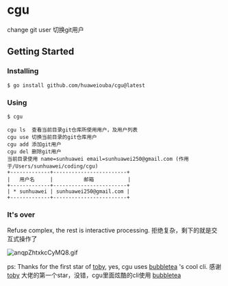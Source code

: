 # cgu
change git user
切换git用户

## Getting Started
### Installing
```shell
$ go install github.com/huaweiouba/cgu@latest
```
### Using
```shell
$ cgu

cgu ls  查看当前目录git仓库所使用用户，及用户列表
cgu use 切换当前目录的git仓库用户
cgu add 添加git用户
cgu del 删除git用户
当前目录使用 name=sunhuawei email=sunhuawei250@gmail.com (作用于/Users/sunhuawei/coding/cgu)
+-------------+------------------------+
|   用户名     |          邮箱           |
+-------------+------------------------+
| * sunhuawei | sunhuawei250@gmail.com |
+-------------+------------------------+
```
### It's over

Refuse complex, the rest is interactive processing.
拒绝复杂，剩下的就是交互式操作了


![anqpZhtxkcCyMQ8.gif](https://i.loli.net/2021/07/29/anqpZhtxkcCyMQ8.gif)

ps:
Thanks for the first star of [toby](https://github.com/tob), yes, cgu uses [bubbletea](https://github.com/charmbracelet/bubbletea) 's cool cli.
感谢 [toby](https://github.com/tob) 大佬的第一个star，没错，cgu里面炫酷的cli使用 [bubbletea](https://github.com/charmbracelet/bubbletea)